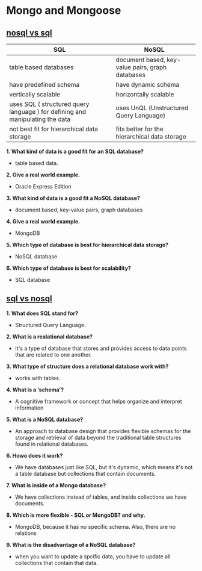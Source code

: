 # Mongo and Mongoose

## [nosql vs sql](https://mongoosejs.com/docs/api.html#Model)


| **SQL** | **NoSQL** |
|-----|-----|
| table based databases | document based, key-value pairs, graph databases|
| have predefined schema | have dynamic schema |
| vertically scalable | horizontally scalable |
| uses SQL ( structured query language ) for defining and manipulating the data | uses UnQL (Unstructured Query Language) |
| not best fit for hierarchical data storage | fits better for the hierarchical data storage |

**1. What kind of data is a good fit for an SQL database?**

- table based data.

**2. Give a real world example.**

- Oracle Express Edition

**3. What kind of data is a good fit a NoSQL database?**

- document based, key-value pairs, graph databases 

**4. Give a real world example.**

- MongoDB

**5. Which type of database is best for hierarchical data storage?**

- NoSQL database

**6. Which type of database is best for scalability?**

- SQL database


## [sql vs nosql](https://www.youtube.com/watch?v=ZS_kXvOeQ5Y) 


**1. What does SQL stand for?**

- Structured Query Language.

**2. What is a realational database?**

- It's a type of database that stores and provides access to data points that are related to one another.

**3. What type of structure does a relational database work with?**

- works with tables.

**4. What is a ‘schema’?**

- A cognitive framework or concept that helps organize and interpret information 

**5. What is a NoSQL database?**

- An approach to database design that provides flexible schemas for the storage and retrieval of data beyond the traditional table structures found in relational databases. 

**6. Howo does it work?**

- We have databases just like SQL, but it's dynamic, which means it's not a table database but collections that contain documents.

**7. What is inside of a Mongo database?**

- We have collections instead of tables, and inside collections we have documents.

**8. Which is more flexible - SQL or MongoDB? and why.**

- MongoDB, because it has no specific schema. Also, there are no relations

**9. What is the disadvantage of a NoSQL database?**

- when you want to update a spcific data, you have to update all collections that contain that data.
